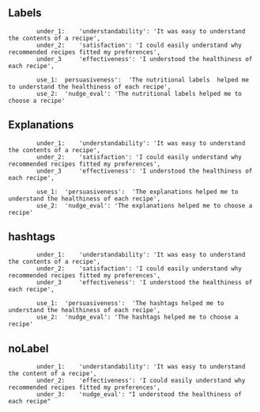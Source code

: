 ## Labels
			under_1: 	'understandability': 'It was easy to understand the contents of a recipe',
            under_2:	'satisfaction': 'I could easily understand why recommended recipes fitted my preferences',
            under_3		'effectiveness': 'I understood the healthiness of each recipe',

            use_1:	persuasiveness':  'The nutritional labels  helped me to understand the healthiness of each recipe',
            use_2:	'nudge_eval': 'The nutritional labels helped me to choose a recipe'


## Explanations
			under_1: 	'understandability': 'It was easy to understand the contents of a recipe',
            under_2:	'satisfaction': 'I could easily understand why recommended recipes fitted my preferences',
            under_3		'effectiveness': 'I understood the healthiness of each recipe',

            use_1:	'persuasiveness':  'The explanations helped me to understand the healthiness of each recipe',
            use_2:	'nudge_eval': 'The explanations helped me to choose a recipe'

## hashtags 
			under_1: 	'understandability': 'It was easy to understand the contents of a recipe',
            under_2:	'satisfaction': 'I could easily understand why recommended recipes fitted my preferences',
            under_3		'effectiveness': 'I understood the healthiness of each recipe',

            use_1:	'persuasiveness':  'The hashtags helped me to understand the healthiness of each recipe',
            use_2:	'nudge_eval': 'The hashtags helped me to choose a recipe'
            

## noLabel
            under_1:	'understandability': 'It was easy to understand the content of a recipe',
            under_2: 	'effectiveness': 'I could easily understand why recommended recipes fitted my preferences',
            under_3: 	'nudge_eval': "I understood the healthiness of each recipe"


